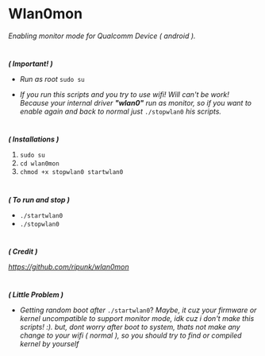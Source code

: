 # Wlan0mon
*Enabling monitor mode for Qualcomm Device ( android ).*
#
#
***( Important! )***

- *Run as root* ```sudo su```

- *If you run this scripts and you try to use wifi! 
Will can't be work! 
Because your internal driver **"wlan0"** run as monitor, 
so if you want to enable again and back to normal 
just* ```./stopwlan0``` *his scripts.*
#
***( Installations )***

1. ```sudo su```
2. ```cd wlan0mon```
3. ```chmod +x stopwlan0 startwlan0```
#
***( To run and stop )***
 
- ```./startwlan0```
- ```./stopwlan0``` 
#
***( Credit )***

*https://github.com/ripunk/wlan0mon*
#
***( Little Problem )***

- *Getting random boot after* ```./startwlan0```?
*Maybe, it cuz your firmware or kernel uncompatible to support monitor mode, idk cuz i don't make this scripts! :). but, dont worry after boot to system, thats not make any change to your wifi ( normal ), so you should try to find or compiled kernel by yourself*
